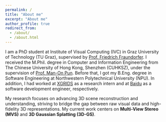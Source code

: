 ```yaml
---
permalink: /
title: "About me"
excerpt: "About me"
author_profile: true
redirect_from: 
  - /about/
  - /about.html
---
```


I am a PhD student at Institute of Visual Computing (IVC) in Graz University of Technology (TU Graz), supervised by [Prof. Friedrich Fraundorfer](https://ivc.tugraz.at/people/friedrich-fraundorfer/). I received the M.Phil. degree in Computer and Information Engineering from The Chinese University of Hong Kong, Shenzhen (CUHKSZ), under the supervision of [Prof. Man-On Pun](https://mypage.cuhk.edu.cn/academics/simonpun/). Before that, I got my B.Eng. degree in Software Engineering at Northwestern Polytechnical University (NPU). In addition, I had worked at [XGRIDS](https://www.xgrids.cn/) as a research intern and at [Baidu](https://intl.cloud.baidu.com/) as a software development engineer, respectively.

My research focuses on advancing 3D scene reconstruction and understanding, striving to bridge the gap between raw visual data and high-fidelity 3D representations. My current work centers on **Multi-View Stereo (MVS)** and **3D Gaussian Splatting (3D-GS)**.